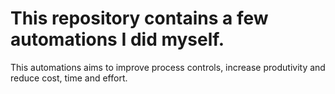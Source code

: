 # This repository contains a few automations I did myself. 

This automations aims to improve process controls, increase produtivity and reduce cost, time and effort.
